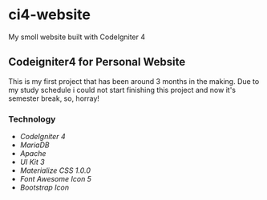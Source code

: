 # ci4-website

My smoll website built with CodeIgniter 4 

## Codeigniter4 for Personal Website

<p>This is my first project that has been around 3 months in the making. Due to my study schedule i could not start finishing this project and now it's semester break, so, horray!</p>

### Technology

- *CodeIgniter 4*
- *MariaDB*
- *Apache*
- *UI Kit 3*
- *Materialize CSS 1.0.0*
- *Font Awesome Icon 5*
- *Bootstrap Icon*